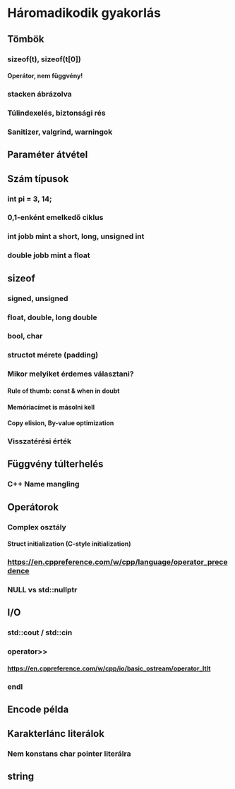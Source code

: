 # Háromadikodik gyakorlás

## Tömbök
### sizeof(t), sizeof(t[0])
#### Operátor, nem függvény!
### stacken ábrázolva
### Túlindexelés, biztonsági rés
### Sanitizer, valgrind, warningok

## Paraméter átvétel

## Szám típusok
### int pi = 3, 14;
### 0,1-enként emelkedő ciklus
### int jobb mint a short, long, unsigned int
### double jobb mint a float

## sizeof
### signed, unsigned
### float, double, long double
### bool, char

### structot mérete (padding)
### Mikor melyiket érdemes választani?
#### Rule of thumb: const & when in doubt
#### Memóriacímet is másolni kell
#### Copy elision, By-value optimization

### Visszatérési érték

## Függvény túlterhelés
### C++ Name mangling

## Operátorok
### Complex osztály
#### Struct initialization (C-style initialization)
### https://en.cppreference.com/w/cpp/language/operator_precedence
### NULL vs std::nullptr

## I/O
### std::cout / std::cin
### operator>>
#### https://en.cppreference.com/w/cpp/io/basic_ostream/operator_ltlt
### endl

## Encode példa
## Karakterlánc literálok
### Nem konstans char pointer literálra
## string


